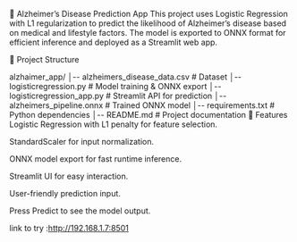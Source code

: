 🧠 Alzheimer’s Disease Prediction App
This project uses Logistic Regression with L1 regularization to predict the likelihood of Alzheimer’s disease based on medical and lifestyle factors.
The model is exported to ONNX format for efficient inference and deployed as a Streamlit web app.

📂 Project Structure

alzhaimer_app/
│-- alzheimers_disease_data.csv     # Dataset
│-- logisticregression.py           # Model training & ONNX export
│-- logisticregression_app.py       # Streamlit API for prediction
│-- alzheimers_pipeline.onnx        # Trained ONNX model
│-- requirements.txt                # Python dependencies
│-- README.md                       # Project documentation
🚀 Features
Logistic Regression with L1 penalty for feature selection.

StandardScaler for input normalization.

ONNX model export for fast runtime inference.

Streamlit UI for easy interaction.

User-friendly prediction input.


Press Predict to see the model output.

link to try :http://192.168.1.7:8501